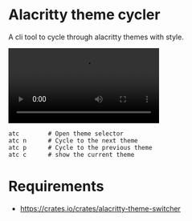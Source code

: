 # Alacritty theme cycler

A cli tool to cycle through alacritty themes with style.

![Watch the video](.readme/recording.mp4)
```
atc        # Open theme selector
atc n      # Cycle to the next theme
atc p      # Cycle to the previous theme
atc c      # show the current theme
```

# Requirements
- https://crates.io/crates/alacritty-theme-switcher
